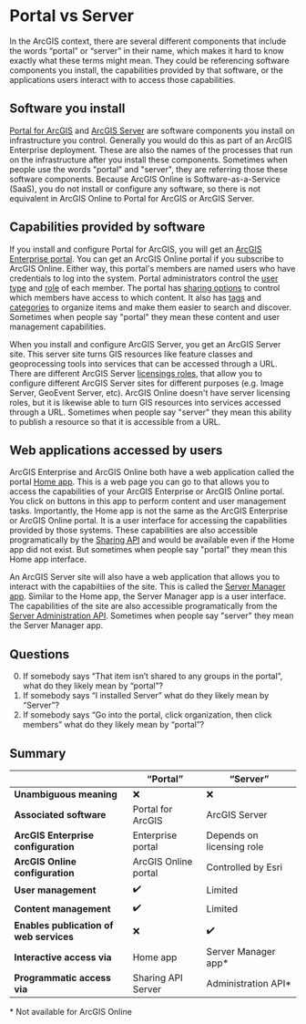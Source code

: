 # Portal vs Server

In the ArcGIS context, there are several different components that include the words “portal” or “server” in their name, which makes it hard to know exactly what these terms might mean. They could be referencing software components you install, the capabilities provided by that software, or the applications users interact with to access those capabilities.

## Software you install
[Portal for ArcGIS](https://enterprise.arcgis.com/en/portal/latest/install/windows/welcome-to-the-portal-for-arcgis-installation-guide.htm) and [ArcGIS Server](https://enterprise.arcgis.com/en/server/latest/install/windows/welcome-to-the-arcgis-for-server-install-guide.htm) are software components you install on infrastructure you control. Generally you would do this as part of an ArcGIS Enterprise deployment. These are also the names of the processes that run on the infrastructure after you install these components. Sometimes when people use the words "portal" and "server", they are referring those these software components. Because ArcGIS Online is Software-as-a-Service (SaaS), you do not install or configure any software, so there is not equivalent in ArcGIS Online to Portal for ArcGIS or ArcGIS Server. 

## Capabilities provided by software
If you install and configure Portal for ArcGIS, you will get an [ArcGIS Enterprise portal](https://enterprise.arcgis.com/en/portal/latest/administer/windows/what-is-portal-for-arcgis-.htm). You can get an ArcGIS Online portal if you subscribe to ArcGIS Online. Either way, this portal's members are named users who have credentials to log into the system. Portal administrators control the [user type](https://doc.arcgis.com/en/arcgis-online/administer/user-types-orgs.htm) and [role](https://doc.arcgis.com/en/arcgis-online/administer/member-roles.htm) of each member. The portal has [sharing options](https://doc.arcgis.com/en/arcgis-online/share-maps/share-items.htm) to control which members have access to which content. It also has [tags](https://www.google.com/url?sa=t&rct=j&q=&esrc=s&source=web&cd=&cad=rja&uact=8&ved=2ahUKEwjDqsLihPr9AhUsAjQIHT2QCKgQFnoECA4QAQ&url=https%3A%2F%2Fwww.esri.com%2Farcgis-blog%2Fproducts%2Farcgis-online%2Fmapping%2Fusing-tags-effectively%2F&usg=AOvVaw2_o433JAXXkcxmujkfq0o5) and [categories](https://doc.arcgis.com/en/arcgis-online/reference/content-categories.htm) to organize items and make them easier to search and discover.  Sometimes when people say "portal" they mean these content and user management capabilities.

When you install and configure ArcGIS Server, you get an ArcGIS Server site. This server site turns GIS resources like feature classes and geoprocessing tools into services that can be accessed through a URL. There are different ArcGIS Server [licensings roles](https://enterprise.arcgis.com/en/server/latest/get-started/windows/about-arcgis-server-licensing-roles.htm), that allow you to configure different ArcGIS Server sites for different purposes (e.g. Image Server, GeoEvent Server, etc). ArcGIS Online doesn't have server licensing roles, but it is likewise able to turn GIS resources into services accessed through a URL. Sometimes when people say "server" they mean this ability to publish a resource so that it is accessible from a URL.

## Web applications accessed by users
ArcGIS Enterprise and ArcGIS Online both have a web application called the portal [Home app](https://enterprise.arcgis.com/en/portal/latest/administer/windows/about-configuring-the-portal-website.htm). This is a web page you can go to that allows you to access the capabilities of your ArcGIS Enterprise or ArcGIS Online portal. You click on buttons in this app to perform content and user management tasks. Importantly, the Home app is not the same as the ArcGIS Enterprise or ArcGIS Online portal. It is a user interface for accessing the capabilities provided by those systems. These capabilities are also accessible programatically by the [Sharing API](https://developers.arcgis.com/rest/users-groups-and-items/working-with-users-groups-and-items.htm) and would be available even if the Home app did not exist. But sometimes when people say "portal" they mean this Home app interface. 

An ArcGIS Server site will also have a web application that allows you to interact with the capabiltiies of the site. This is called the [Server Manager app](https://enterprise.arcgis.com/en/server/latest/get-started/windows/what-s-included-with-arcgis-server.htm#ESRI_SECTION1_91D60600C361477D9810DFB68270AC72). Similar to the Home app, the Server Manager app is a user interface. The capabilities of the site are also accessible programatically from the [Server Administration API](https://developers.arcgis.com/rest/enterprise-administration/server/overview.htm). Sometimes when people say "server" they mean the Server Manager app.

## Questions
0. If somebody says “That item isn’t shared to any groups in the portal”, what do they likely mean by “portal”?
0. If somebody says “I installed Server” what do they likely mean by “Server”?
0. If somebody says “Go into the portal, click organization, then click members” what do they likely mean by “portal”?

## Summary
|                                         | “Portal”             | “Server”                  |
| --------------------------------------- | -------------------- | --------------------------|
| **Unambiguous meaning**                 |	❌                   | ❌                       |
| **Associated software**                 |	Portal for ArcGIS    | ArcGIS Server             |
| **ArcGIS Enterprise configuration**     |	Enterprise portal    | Depends on licensing role |
| **ArcGIS Online configuration**         |	ArcGIS Online portal |	Controlled by Esri       |
| **User management**                     |	✔️                   | Limited                   |
| **Content management**                  |	✔️                   | Limited                   |
| **Enables publication of web services** | ❌                   | ✔️                       |
| **Interactive access via**              |	Home app             | Server Manager app*       |
| **Programmatic access via**             | Sharing API	Server   | Administration API*       |

\* Not available for ArcGIS Online
